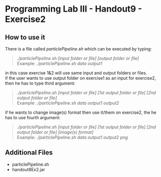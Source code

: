 # Programming Lab III - Handout9 - Exercise2
## How to use it <br/>
There is a file called *particlePipeline.sh* which can be executed by typing: <br/>
> *./particlePipeline.sh [input folder or file] [output folder or file]* <br/>
> Example: *./particlePipeline.sh data output1*

in this case exercise 1&2 will use same input and output folders or files. <br/>
if the user wants to use output folder on exercise1 as an input for exercise2,
then he has to type third argument:
> *./particlePipeline.sh [input folder or file] [1st output folder or file] [2nd output folder or file]* <br/>
> Example: *./particlePipeline.sh data output1 output2*

if he wants to change image(s) format then use it/them on exercise2, the he has to use fourth argument:
> *./particlePipeline.sh [input folder or file] [1st output folder or file] [2nd output folder or file] [image(s) format]* <br/>
> Example: *./particlePipeline.sh data output1 output2 png*

## Additional Files
* particlePipeline.sh
* handout8Ex2.jar
